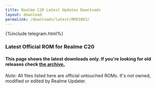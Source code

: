 ```yaml
---
title: Realme C20 Latest Updates Downloads
layout: download
permalink: /downloads/latest/RMX3063/
---
```

<script>
    $(document).ready(function () {
        loadLatest("RMX3063");
    });
</script>

{%include telegram.html%}

<div class="col-12 mx-auto">
    <h3 class="title bg-light p-2 rounded">Latest Official ROM for Realme C20</h3>
    <h4>This page shows the latest downloads only. If you're looking for old releases check
        <a href="/downloads/archive/RMX3063/">the archive.</a></h4>
    <p><i>Note: </i>All files listed here are official untouched ROMs.
        It's not owned, modified or edited by Realme Updater.</p>
    <div id="downloads">
    </div>
</div>